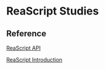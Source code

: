 # ReaScript Studies

## Reference

[ReaScript API](https://www.cockos.com/reaper/sdk/reascript/reascripthelp.html)

[ReaScript Introduction](https://www.cockos.com/reaper/sdk/reascript/reascript.php)


